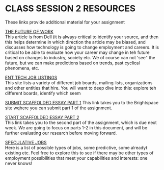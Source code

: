 # CLASS SESSION 2 RESOURCES  
These links provide additional material for your assignment  


[THE FUTURE OF WORK](https://www.dell.com/en-us/dt/perspectives/realizing-2030.htm)  
This article is from Dell (it is always critical to identify your source, and then this helps determine in which direction the article may be biased, and discusses how technology is going to change employment and careers.  It is critical to be able to evaluate how your career may change in teh future based on changes to industry, society etc. We of course can not 'see" the future, but we can make predictions based on trends, past cyclical phenomena, etc.  

[ENT TECH JOB LISTINGS](https://openlab.citytech.cuny.edu/groups/entertainment-technology-student-resources/docs/entertainment-technology-jobs-and-internships/)  
This site lists a variety of different job boards, mailing lists, organizations and other entities that hire.  You will want to deep dive into this: explore teh different boards, identify which seem 

[SUBMIT SCAFFOLDED ESSAY PART 1](https://brightspace.cuny.edu/d2l/le/content/950238/viewContent/34397524/View?ou=950238)  This link takes you to the Brightspace site wqhere you can submit part 1 of the assignment.  

[START SCAFFOLDED ESSAY PART 2](https://docs.google.com/document/d/1UJ5Z_wg_BQTSD2i-FW3nfFpzioHpgOg0eU5kbl08OQA/edit?usp=sharing)  
This link takes you to the second part of the assignment, which is due next week.  We are going to focus on parts 1-2 in this document, and will be further evaluating our research before moving forward.

[SPECULATIVE JOBS](https://github.com/entertainmenttechnology/Smith-MTEC-4502-2025F/blob/main/documents/02_emerging_media_careers.md)  
Here is a list of possible types of jobs, some predictive, some alreadyt existing etc.  Feel free to explore this to see if there may be other types of employment possibilities that meet your capabilities and interests: one never knows!  

